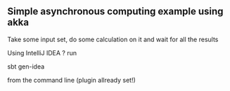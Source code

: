 <h2>Simple asynchronous computing example using akka</h2>

Take some input set, do some calculation on it and wait for all the results

Using IntelliJ IDEA ? run <p>sbt gen-idea</p> from the command line (plugin allready set!)
